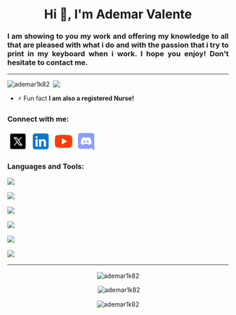 
<h1 align="center">Hi 👋, I'm Ademar Valente</h1>
<h3 align="justify">I am showing to you my work and offering my knowledge to all that are pleased with what i do and with the passion that i try to print in my keyboard when i work. I hope you enjoy! Don't hesitate to contact me.</h3>

---

<img align="right" width="400" src="https://media.giphy.com/media/LBgcS59Cdm0hsZPuIu/giphy-downsized-large.gif">

<p align="left"> <img src="https://komarev.com/ghpvc/?username=ademar1k82&label=Profile%20views&color=0e75b6&style=flat" alt="ademar1k82" /> </p>


- ⚡ Fun fact **I am also a registered Nurse!**

<h3 align="left">Connect with me:</h3>
<p align="left">
<a href="https://twitter.com/asvalete" target="blank"><img align="center" src="https://github.com/ademar1k82/ademar1k82/blob/main/social/icons8-x-30.png" alt="asvalete" height="48" width="48" /></a>
<a href="https://www.linkedin.com/in/ademarvcreativ/" target="blank"><img align="center" src="https://github.com/ademar1k82/ademar1k82/blob/main/social/icons8-linkedin-48.png" alt="ademarvcreativ" height="48" width="48" /></a>
<a href="https://www.youtube.com/c/ademarvalente9237" target="blank"><img align="center" src="https://github.com/ademar1k82/ademar1k82/blob/main/social/icons8-youtube-48.png" alt="ademarvalente9237" height="48" width="48" /></a>
<a href="https://discord.gg/ademar1k82" target="blank"><img align="center" src="https://github.com/ademar1k82/ademar1k82/blob/main/social/icons8-discord-48.png" alt="ademar1k82" height="48" width="48" /></a>
</p>

<h3 align="left">Languages and Tools:</h3>
<p align="left"> 
<img src="https://skillicons.dev/icons?i=js,html,css,react,bootstrap,tailwind,typescript,nodejs"/></p>
<p align="left">
<img src="https://skillicons.dev/icons?i=mongodb,mysql,postgres"/></p>
<p align="left">
<img src="https://skillicons.dev/icons?i=c,cpp,cs,dotnet,python,opencv"/></p>
<p align="left">
<img src="https://skillicons.dev/icons?i=kotlin,swift"/></p>
<p align="left">
<img src="https://skillicons.dev/icons?i=blender,ai,ps"/></p>
<p align="left">
<img src="https://skillicons.dev/icons?i=git,github,bash,powershell,androidstudio,vscode,unity"/></p>

---

<p align="center"><img align="center" src="https://github-readme-stats.vercel.app/api/top-langs?username=ademar1k82&show_icons=true&locale=en&layout=compact" alt="ademar1k82" /></p>

<p align="center">&nbsp;<img align="center" src="https://github-readme-stats.vercel.app/api?username=ademar1k82&show_icons=true&locale=en" alt="ademar1k82" /></p>

<p align="center"><img align="center" src="https://github-readme-streak-stats.herokuapp.com/?user=ademar1k82&" alt="ademar1k82" /></p>
